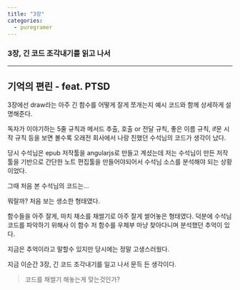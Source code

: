 ```yaml
---
title: "3장"
categories:
  - puregramer
---
```


### 3장, 긴 코드 조각내기를 읽고 나서
---
## 기억의 편린 - feat. PTSD
3장에선 draw라는 아주 긴 함수를 어떻게 잘게 쪼개는지 예시 코드와 함께 상세하게 설명해준다.

독자가 이야기하는 5줄 규칙과 메서드 추출, 호출 or 전달 규칙, 좋은 이름 규칙, if문 시작 규칙 등을
보면 볼수록 오래전 회사에서 나랑 친했던 수석님의 코드가 생각이 났다.

당시 수석님은 epub 저작툴을 angularjs로 만들고 계셨는데 
저는 수석님이 만든 저작툴을 기반으로 간단한 노트 편집툴을 만들어야되어서 수석님 소스를 분석해야 되는 상황이었다.

그때 처음 본 수석님의 코드는...

뭐랄까? 처음 보는 생소한 형태였다.

함수들을 아주 잘게, 마치 채소를 채썰기로 아주 잘게 썰어놓은 형태였다.
덕분에 수석님 코드를 파악하기 위해사 이 함수 저 함수를 우체부 마냥 찾아다니며 분석했던 추억이 있다.

지금은 추억이라고 말할수 있지만 당시에는 정말 고생스러웠다.

지금 이순간 3장, 긴 코드 조각내기를 일고 나서 문득 든 생각이다.

> 코드를 채썰기 해놓는게 맞는것인가?
